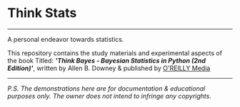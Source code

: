 # Think Stats
___
A personal endeavor towards statistics.

This repository contains the study materials and experimental aspects of the book Titled: _**'Think Bayes - Bayesian Statistics in Python (2nd Edition)'**_, written by Allen B. Downey & published by [O'REILLY Media](https://www.oreilly.com/)

___

<i> P.S. The demonstrations here are for documentation & educational purposes only. The owner does not intend to infringe any copyrights.</i>


